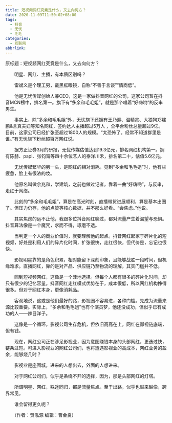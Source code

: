 ```yaml
---
title: 短视频网红究竟是什么，又去向何方？
date: 2020-11-09T11:50:02+08:00
tags:
  - 抖音
  - 无忧
  - 毛毛
categories:
  - 互联网
abbrlink:
---
```


原标题：短视频网红究竟是什么，又去向何方？

　　明星、网红、主播，有本质区别吗？

　　雷斌义是个理工男，戴黑框眼镜，自称“不善于言谈”“情商低”。

　　他是无忧传媒创始人兼CEO，这是一家做抖音网红的公司，这家公司暂在抖音MCN榜中，排名第一。旗下有“多余和毛毛姐”，就是那个唱着“好嗨哟”的反串男生。

　　事实上，除“多余和毛毛姐”外，无忧旗下还拥有王乃迎、温精灵、大狼狗郑建鹏&amp;言真夫妇等知名网红，签约达人主播超过5万人 ，全平台粉丝总量超过9亿。目前，这家公司已经扩张至超过1800人的规模。“太恐怖了。经常不知道群里是谁。”有无忧旗下粉丝超百万网红说。

　　据方正证券3月的研报，无忧传媒估值达到19.3亿元，排名网红机构第一。拥有陈赫、papi、张钧甯等四十余位艺人的泰洋川禾，排名第二十，估值5.6亿元。

　　无忧传媒繁华的另一头，是网红的相对消耗。见到“多余和毛毛姐”时，他有些疲惫，脸上有很浓的妆。

　　他原名叫做余兆和，学建筑，之前也做过记者，靠着一曲“好嗨哟”，与反串，走红于网络。

　　此刻的“多余和毛毛姐”，算是在高光时刻，直播带货进展顺利，算是基本出圈了。但压力仍存，他的点赞等核心数据，并不那么好看。“会焦虑。”他说。

　　其实焦虑的远不止他，我跟多位抖音网红聊过，都对流量产生着渴望与恐惧。抖音算法像是一个魔咒，求而不得，琢磨不透。

　　当判定一个人的商业价值时，就要理解他的起点。抖音网红起家于碎片化的短视频，好处是利用人们的碎片化时间，扩张很快，走红很快，但代价是，忘记也很快。

　　影视明星靠的是角色积累，相对能留下深刻印象，且能够战胜一段时间，但机缘难求。直播网红，靠的是对产品、供应链乃至物流的理解，其实门槛并不低。

　　回到短视频网红，这像是一个洼地选择。但每个人都有很多的碎片化时间，却只有很少的记忆容量。抖音网红走红模式优势在于，成本很低，所以网红机构挣得很多。但对于网红本身，更像消耗品。

　　客观地说，这或是他们最好的路，影视圈不容易进，各种门槛。先成为流量来源比较重要。实际上，“多余和毛毛姐”也有个演员梦，他还没成功，但似乎已有成功的人——辣目洋子。

　　这像是一个循环。影视公司生存危机，但依旧高高在上，网红在鄙视链底端，但有钱。

　　现在，网红公司正在涉足影视业，因为意图赚钱本身的头部网红，更迭过快，链条过短。可进入影视业的网红公司们，也将遭遇影视业的高成本，网红业务的盈余，能够烧几时？

　　影视业是座围城，进来的人想出去，外面的人想进来。

　　对于网红公司们，似乎是条绕不开的选择，因为，那是头部网红的灯塔。

　　所谓明星、网红，殊途同归，都是流量焦点。至于出路，似乎也越来越像，跨界常见。

　　谁会留得更久呢？

　　（作者：贺泓源 编辑：曹金良）